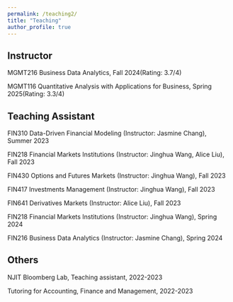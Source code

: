 ```yaml
---
permalink: /teaching2/
title: "Teaching"
author_profile: true
---
```


## Instructor

MGMT216 Business Data Analytics, Fall 2024(Rating: 3.7/4) 

MGMT116 Quantitative Analysis with Applications for Business, Spring 2025(Rating: 3.3/4)

## Teaching Assistant

FIN310 Data-Driven Financial Modeling (Instructor: Jasmine Chang), Summer 2023

FIN218 Financial Markets Institutions (Instructor: Jinghua Wang, Alice Liu), Fall 2023

FIN430 Options and Futures Markets (Instructor: Jinghua Wang), Fall 2023

FIN417 Investments Management (Instructor: Jinghua Wang), Fall 2023

FIN641 Derivatives Markets (Instructor: Alice Liu), Fall 2023

FIN218 Financial Markets Institutions (Instructor: Jinghua Wang), Spring 2024

FIN216 Business Data Analytics (Instructor: Jasmine Chang), Spring 2024

## Others

NJIT Bloomberg Lab, Teaching assistant, 2022-2023

Tutoring for Accounting, Finance and Management, 2022-2023